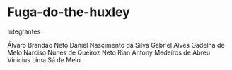 # Fuga-do-the-huxley
Integrantes

Álvaro Brandão Neto
Daniel Nascimento da Silva
Gabriel Alves Gadelha de Melo
Narciso Nunes de Queiroz Neto
Rian Antony Medeiros de Abreu
Vinícius Lima Sá de Melo

